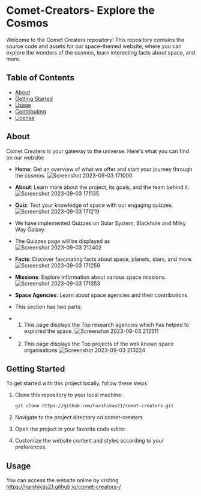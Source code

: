 # Comet-Creators- Explore the Cosmos

Welcome to the Comet Creaters repository! This repository contains the source code and assets for our space-themed website, where you can explore the wonders of the cosmos, learn interesting facts about space, and more.

## Table of Contents

- [About](#about)
- [Getting Started](#getting-started)
- [Usage](#usage)
- [Contributing](#contributing)
- [License](#license)

## About

Comet Creaters is your gateway to the universe. Here's what you can find on our website:
- **Home**: Get an overview of what we offer and start your journey through the cosmos.
 ![Screenshot 2023-09-03 171000](https://github.com/harshikas21/Comet-Creators/assets/138604816/3fb9e2b8-fbbb-4abd-bb63-0c7779f8b6b9)
- **About**: Learn more about the project, its goals, and the team behind it.
  ![Screenshot 2023-09-03 171135](https://github.com/harshikas21/Comet-Creators/assets/138604816/3e5c4da4-0e93-4239-b193-769d41b1b587)

- **Quiz**: Test your knowledge of space with our engaging quizzes.
  ![Screenshot 2023-09-03 171219](https://github.com/harshikas21/Comet-Creators/assets/138604816/1764d235-21b8-4658-99c5-cd2caef960f8)
- We have implemented Quizzes on Solar System, Blackhole and Milky Way Galaxy.
- The Quizzes page will be displayed as 
  ![Screenshot 2023-09-03 212402](https://github.com/harshikas21/Comet-Creators-/assets/138604816/f64f74f9-6be2-46b6-9fa9-f67b7f434d33)


- **Facts**: Discover fascinating facts about space, planets, stars, and more. 
 ![Screenshot 2023-09-03 171259](https://github.com/harshikas21/Comet-Creators/assets/138604816/f53c7acf-3722-4a66-995a-1e10320bf202)


- **Missions**: Explore information about various space missions.  
![Screenshot 2023-09-03 171353](https://github.com/harshikas21/Comet-Creators/assets/138604816/64c2bc98-1a51-4639-bd19-1658e7124cb0)

- **Space Agencies**: Learn about space agencies and their contributions.
- This section has two parts:
- 1. This page displays the Top research agencies which has helped to explored the space.
![Screenshot 2023-09-03 212511](https://github.com/harshikas21/Comet-Creators-/assets/138604816/513ac3d9-ba14-41ef-bfd8-0d6a5f8a146f)
- 2. This page displays the Top projects of the well known space organisations
  ![Screenshot 2023-09-03 213224](https://github.com/harshikas21/Comet-Creators-/assets/138604816/ee9fc773-5f10-4e95-9884-2835649c8587)

## Getting Started

To get started with this project locally, follow these steps:

1. Clone this repository to your local machine:

   ```bash
   git clone https://github.com/harshikas21/comet-creators.git
2. Navigate to the project directory
     cd comet-creaters
3. Open the project in your favorite code editor.
4. Customize the website content and styles according to your preferences.


## Usage 

You can access the website online by visiting https://harshikas21.github.io/comet-creators-/
